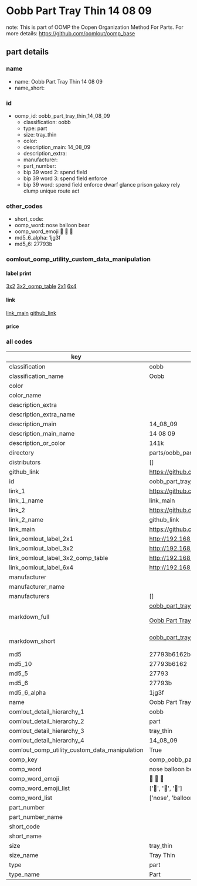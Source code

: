 # Oobb Part Tray Thin 14 08 09  

note: This is part of OOMP the Oopen Organization Method For Parts. For more details: https://github.com/oomlout/oomp_base

##  part details





### name
* name: Oobb Part Tray Thin 14 08 09
* name_short: 
### id
* oomp_id: oobb_part_tray_thin_14_08_09
  * classification: oobb
  * type: part
  * size: tray_thin
  * color: 
  * description_main: 14_08_09
  * description_extra: 
  * manufacturer: 
  * part_number: 
  * bip 39 word 2: spend field
  * bip 39 word 3: spend field enforce
  * bip 39 word: spend field enforce dwarf glance prison galaxy rely clump unique route act

### other_codes
* short_code: 
* oomp_word: nose balloon bear
* oomp_word_emoji :nose: :balloon: :bear:
* md5_6_alpha: 1jg3f
* md5_6: 27793b






### oomlout_oomp_utility_custom_data_manipulation
#### label print
[3x2](http://192.168.1.245:1112/?label=oomp%201jg3f)
[3x2_oomp_table](http://192.168.1.107:1112/?label=oomp%201jg3f)
[2x1](http://192.168.1.242:1112/?label=oomp%201jg3f)
[6x4](http://192.168.1.55:1112/?label=oomp%201jg3f)    

#### link

[link_main](https://github.com/oomlout/oomlout_oomp_current_version_messy/tree/main/parts/oobb_part_tray_thin_14_08_09) [github_link](https://github.com/oomlout/oomlout_oomp_part_src/tree/main/parts/oobb_part_tray_thin_14_08_09)                             

#### price







### all codes 
| key | value |  
| --- | --- |  
| classification | oobb |  
| classification_name | Oobb |  
| color |  |  
| color_name |  |  
| description_extra |  |  
| description_extra_name |  |  
| description_main | 14_08_09 |  
| description_main_name | 14 08 09 |  
| description_or_color | 141k |  
| directory | parts/oobb_part_tray_thin_14_08_09 |  
| distributors | [] |  
| github_link | https://github.com/oomlout/oomlout_oomp_part_src/tree/main/parts/oobb_part_tray_thin_14_08_09 |  
| id | oobb_part_tray_thin_14_08_09 |  
| link_1 | https://github.com/oomlout/oomlout_oomp_current_version_messy/tree/main/parts/oobb_part_tray_thin_14_08_09 |  
| link_1_name | link_main |  
| link_2 | https://github.com/oomlout/oomlout_oomp_part_src/tree/main/parts/oobb_part_tray_thin_14_08_09 |  
| link_2_name | github_link |  
| link_main | https://github.com/oomlout/oomlout_oomp_current_version_messy/tree/main/parts/oobb_part_tray_thin_14_08_09 |  
| link_oomlout_label_2x1 | http://192.168.1.242:1112/?label=oomp%201jg3f |  
| link_oomlout_label_3x2 | http://192.168.1.245:1112/?label=oomp%201jg3f |  
| link_oomlout_label_3x2_oomp_table | http://192.168.1.107:1112/?label=oomp%201jg3f |  
| link_oomlout_label_6x4 | http://192.168.1.55:1112/?label=oomp%201jg3f |  
| manufacturer |  |  
| manufacturer_name |  |  
| manufacturers | [] |  
| markdown_full | [oobb_part_tray_thin_14_08_09](https://github.com/oomlout/oomlout_oomp_current_version_messy/tree/main/parts/oobb_part_tray_thin_14_08_09)<br>[](https://github.com/oomlout/oomlout_oomp_current_version_messy/tree/main/parts/oobb_part_tray_thin_14_08_09)<br>[Oobb Part Tray Thin 14 08 09](https://github.com/oomlout/oomlout_oomp_current_version_messy/tree/main/parts/oobb_part_tray_thin_14_08_09)<br><br> |  
| markdown_short | [oobb_part_tray_thin_14_08_09](https://github.com/oomlout/oomlout_oomp_current_version_messy/tree/main/parts/oobb_part_tray_thin_14_08_09)<br><br> |  
| md5 | 27793b6162b56bdeac31544a94557e8a |  
| md5_10 | 27793b6162 |  
| md5_5 | 27793 |  
| md5_6 | 27793b |  
| md5_6_alpha | 1jg3f |  
| name | Oobb Part Tray Thin 14 08 09 |  
| oomlout_detail_hierarchy_1 | oobb |  
| oomlout_detail_hierarchy_2 | part |  
| oomlout_detail_hierarchy_3 | tray_thin |  
| oomlout_detail_hierarchy_4 | 14_08_09 |  
| oomlout_oomp_utility_custom_data_manipulation | True |  
| oomp_key | oomp_oobb_part_tray_thin_14_08_09 |  
| oomp_word | nose balloon bear |  
| oomp_word_emoji | :nose: :balloon: :bear: |  
| oomp_word_emoji_list | [':nose:', ':balloon:', ':bear:'] |  
| oomp_word_list | ['nose', 'balloon', 'bear'] |  
| part_number |  |  
| part_number_name |  |  
| short_code |  |  
| short_name |  |  
| size | tray_thin |  
| size_name | Tray Thin |  
| type | part |  
| type_name | Part |  
